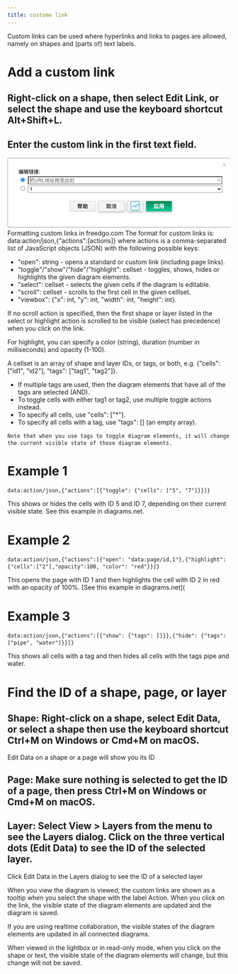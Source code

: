 ```yaml
---
title: custome link
---
```


Custom links can be used where hyperlinks and links to pages are allowed, namely on shapes and (parts of) text labels.
 

# Add a custom link
## Right-click on a shape, then select Edit Link, or select the shape and use the keyboard shortcut Alt+Shift+L.
## Enter the custom link in the first text field.
![Online Diagram Drawing](/public/themes/freedgo/custom_link.png "custome link")
Formatting custom links in freedgo.com
The format for custom links is: data:action/json,{"actions":[actions]} where actions is a comma-separated list of JavaScript objects (JSON) with the following possible keys:

- "open": string - opens a standard or custom link (including page links).
- "toggle"/"show"/"hide"/"highlight": cellset - toggles, shows, hides or highlights the given diagram elements.
- "select": cellset - selects the given cells if the diagram is editable.
- "scroll": cellset - scrolls to the first cell in the given celllset.
- "viewbox": {"x": int, "y": int, "width": int, "height": int}.

If no scroll action is specified, then the first shape or layer listed in the select or highlight action is scrolled to be visible (select has precedence) when you click on the link.

For highlight, you can specify a color (string), duration (number in milliseconds) and opacity (1-100).

A cellset is an array of shape and layer IDs, or tags, or both, e.g. {"cells": ["id1", "id2"], "tags": ["tag1", "tag2"]}.

- If multiple tags are used, then the diagram elements that have all of the tags are selected (AND).
- To toggle cells with either tag1 or tag2, use multiple toggle actions instead.
- To specify all cells, use "cells": ["*"].
- To specify all cells with a tag, use "tags": [] (an empty array).
```
Note that when you use tags to toggle diagram elements, it will change the current visible state of those diagram elements.
```
# Example 1
```
data:action/json,{"actions":[{"toggle": {"cells": ["5", "7"]}}]}
```
This shows or hides the cells with ID 5 and ID 7, depending on their current visible state. See this example in diagrams.net.

# Example 2
```
data:action/json,{"actions":[{"open": "data:page/id,1"},{"highlight":{"cells":["2"],"opacity":100, "color": "red"}}]}
```
This opens the page with ID 1 and then highlights the cell with ID 2 in red with an opacity of 100%. [See this example in diagrams.net](

# Example 3
```
data:action/json,{"actions":[{"show": {"tags": []}},{"hide": {"tags": ["pipe", "water"]}}]}
```
This shows all cells with a tag and then hides all cells with the tags pipe and water.

# Find the ID of a shape, page, or layer
## Shape: Right-click on a shape, select Edit Data, or select a shape then use the keyboard shortcut Ctrl+M on Windows or Cmd+M on macOS.

Edit Data on a shape or a page will show you its ID
## Page: Make sure nothing is selected to get the ID of a page, then press Ctrl+M on Windows or Cmd+M on macOS.

## Layer: Select View > Layers from the menu to see the Layers dialog. Click on the three vertical dots (Edit Data) to see the ID of the selected layer.

Click Edit Data in the Layers dialog to see the ID of a selected layer

When you view the diagram is viewed, the custom links are shown as a tooltip when you select the shape with the label Action. When you click on the link, the visible state of the diagram elements are updated and the diagram is saved.

If you are using realtime collaboration, the visible states of the diagram elements are updated in all connected diagrams.

When viewed in the lightbox or in read-only mode, when you click on the shape or text, the visible state of the diagram elements will change, but this change will not be saved.



